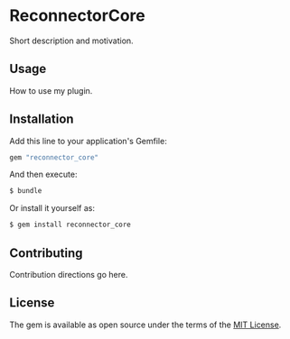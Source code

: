 # ReconnectorCore
Short description and motivation.

## Usage
How to use my plugin.

## Installation
Add this line to your application's Gemfile:

```ruby
gem "reconnector_core"
```

And then execute:
```bash
$ bundle
```

Or install it yourself as:
```bash
$ gem install reconnector_core
```

## Contributing
Contribution directions go here.

## License
The gem is available as open source under the terms of the [MIT License](https://opensource.org/licenses/MIT).

